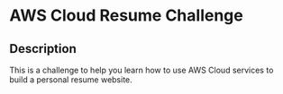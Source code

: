 # AWS Cloud Resume Challenge

## Description

This is a challenge to help you learn how to use AWS Cloud services to build a personal resume website.